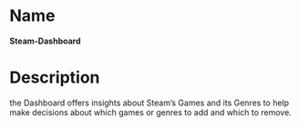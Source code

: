 Name
=======
**Steam-Dashboard**

Description
=======
the Dashboard offers insights about Steam’s Games and its Genres
to help make decisions about which games or genres to add and
which to remove.
